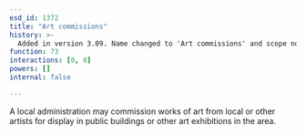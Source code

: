 ```yaml
---
esd_id: 1372
title: "Art commissions"
history: >-
  Added in version 3.09. Name changed to 'Art commissions' and scope notes updated in version 4.00.
function: 73
interactions: [0, 8]
powers: []
internal: false

---
```


A local administration may commission works of art from local or other artists for display in public buildings or other art exhibitions in the area.

